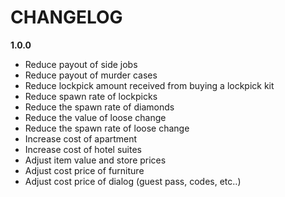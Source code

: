 # CHANGELOG
**1.0.0**
- Reduce payout of side jobs
- Reduce payout of murder cases
- Reduce lockpick amount received from buying a lockpick kit
- Reduce spawn rate of lockpicks
- Reduce the spawn rate of diamonds
- Reduce the value of loose change
- Reduce the spawn rate of loose change
- Increase cost of apartment
- Increase cost of hotel suites
- Adjust item value and store prices
- Adjust cost price of furniture
- Adjust cost price of dialog (guest pass, codes, etc..)
